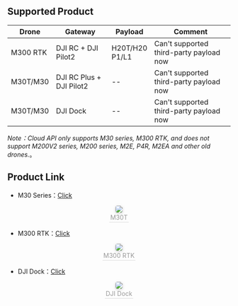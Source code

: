 ## Supported Product

| Drone    | Gateway                  | Payload             | Comment                                 |
| -------- | ------------------------ | ------------------- | --------------------------------------- |
| M300 RTK | DJI RC + DJI Pilot2      | H20T/H20 <br> P1/L1 | Can't supported third-party payload now |
| M30T/M30 | DJI RC Plus + DJI Pilot2 | --                  | Can't supported third-party payload now |
| M30T/M30 | DJI Dock                 | --                  | Can't supported third-party payload now |

*Note：Cloud API only supports M30 series, M300 RTK, and does not support M200V2 series, M200 series, M2E, P4R, M2EA and other old drones.*。

## Product Link

- M30 Series：[Click](www.dji.com/matrice-30)

<center>    <img style="border-radius: 0.3125em;    box-shadow: 0 2px 4px 0 rgba(34,36,38,.12),0 2px 10px 0 rgba(34,36,38,.08);"     src="https://terra-1-g.djicdn.com/84f990b0bbd145e6a3930de0c55d3b2b/admin/doc/ab99e0eb-32f4-444b-9497-4626bac46326.png">    <br>    <div style="color:orange; border-bottom: 1px solid #d9d9d9;    display: inline-block;    color: #999;    padding: 2px;">M30T</div> </center>


- M300 RTK：[Click](https://www.dji.com/cn/matrice-300?site=brandsite&from=nav) 

<center>    <img style="border-radius: 0.3125em;    box-shadow: 0 2px 4px 0 rgba(34,36,38,.12),0 2px 10px 0 rgba(34,36,38,.08);"     src="https://terra-1-g.djicdn.com/84f990b0bbd145e6a3930de0c55d3b2b/admin/doc/1b7c2e63-6668-4651-8918-439b060bc38a.png">    <br>    <div style="color:orange; border-bottom: 1px solid #d9d9d9;    display: inline-block;    color: #999;    padding: 2px;">M300 RTK</div> </center>


- DJI Dock：[Click](www.dji.com/dock)

<center>    <img style="border-radius: 0.3125em;    box-shadow: 0 2px 4px 0 rgba(34,36,38,.12),0 2px 10px 0 rgba(34,36,38,.08);"     src="https://terra-1-g.djicdn.com/84f990b0bbd145e6a3930de0c55d3b2b/admin/doc/4ff7190f-2d3e-49e1-9363-910a30881400.png">    <br>    <div style="color:orange; border-bottom: 1px solid #d9d9d9;    display: inline-block;    color: #999;    padding: 2px;">DJI Dock</div> </center>
